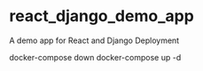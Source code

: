 # react_django_demo_app
A demo app for React and Django Deployment

docker-compose down
docker-compose up -d 
